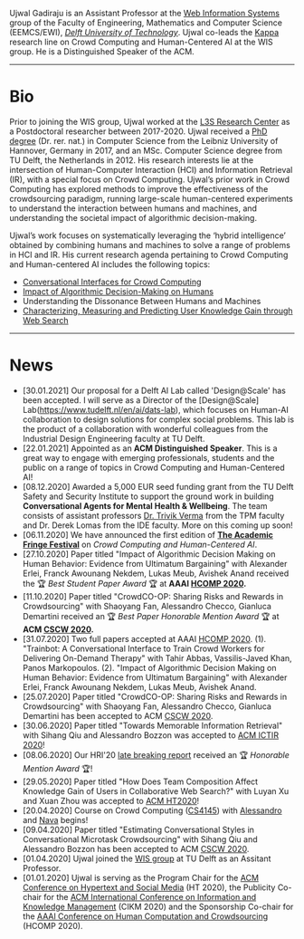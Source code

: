 Ujwal Gadiraju is an Assistant Professor at the [Web Information Systems](http://wis.ewi.tudelft.nl/) group of the Faculty of Engineering, Mathematics and Computer Science (EEMCS/EWI), [*Delft University of Technology*](https://www.tudelft.nl/en/). Ujwal co-leads the <a href="kappa">Kappa</a> research line on Crowd Computing and Human-Centered AI at the WIS group. He is a Distinguished Speaker of the ACM.

----

# Bio

Prior to joining the WIS group, Ujwal worked at the [L3S Research Center](https://www.l3s.de/en) as a Postdoctoral researcher between 2017-2020. Ujwal received a [PhD degree](http://www.l3s.de/en/node/1537) (Dr. rer. nat.) in Computer Science from the Leibniz University of Hannover, Germany in 2017, and an MSc. Computer Science degree from TU Delft, the Netherlands in 2012. His research interests lie at the intersection of Human-Computer Interaction (HCI) and Information Retrieval (IR), with a special focus on Crowd Computing. Ujwal’s prior work in Crowd Computing has explored methods to improve the effectiveness of the crowdsourcing paradigm, running large-scale human-centered experiments to understand the interaction between humans and machines, and understanding the societal impact of algorithmic decision-making.

Ujwal’s work focuses on systematically leveraging the ‘hybrid intelligence’ obtained by combining humans and machines to solve a range of problems in HCI and IR. His current research agenda pertaining to Crowd Computing and Human-centered AI includes the following topics:

 - <a href="conversational_interfaces">Conversational Interfaces for Crowd Computing</a>
 - <a href="adms">Impact of Algorithmic Decision-Making on Humans</a>
 - Understanding the Dissonance Between Humans and Machines
 - <a href="kg">Characterizing, Measuring and Predicting User Knowledge Gain through Web Search</a>
 
 
---

# News
 - \[30.01.2021\] Our proposal for a Delft AI Lab called 'Design@Scale' has been accepted. I will serve as a Director of the [Design@Scale] Lab(https://www.tudelft.nl/en/ai/dats-lab), which focuses on Human-AI collaboration to design solutions for complex social problems. This lab is the product of a collaboration with wonderful colleagues from the Industrial Design Engineering faculty at TU Delft.
 - \[22.01.2021\] Appointed as an **ACM Distinguished Speaker**. This is a great way to engage with emerging professionals, students and the public on a range of topics in Crowd Computing and Human-Centered AI! 
 - \[08.12.2020\] Awarded a 5,000 EUR seed funding grant from the TU Delft Safety and Security Institute to support the ground work in building **Conversational Agents for Mental Health & Wellbeing**. The team consists of assistant professors [Dr. Trivik Verma](https://research.trivikverma.com/) from the TPM faculty and Dr. Derek Lomas from the IDE faculty. More on this coming up soon!
 - \[06.11.2020\] We have announced the first edition of **[The Academic Fringe Festival](https://www.academicfringe.org)** on *Crowd Computing and Human-Centered AI*.
 - \[27.10.2020\] Paper titled "Impact of Algorithmic Decision Making on Human Behavior: Evidence from Ultimatum Bargaining" with Alexander Erlei, Franck Awounang Nekdem, Lukas Meub, Avishek Anand received the &#127942; *Best Student Paper Award* &#127942; at <b> AAAI [HCOMP 2020](https://www.humancomputation.com/). </b> 
 - \[11.10.2020\] Paper titled "CrowdCO-OP: Sharing Risks and Rewards in Crowdsourcing" with Shaoyang Fan, Alessandro Checco, Gianluca Demartini received an &#127942; *Best Paper Honorable Mention Award* &#127942; at <b> ACM [CSCW 2020](https://cscw.acm.org/2020/). </b> 
 - \[31.07.2020\] Two full papers accepted at AAAI [HCOMP 2020](https://www.humancomputation.com/). 
 (1). "Trainbot: A Conversational Interface to Train Crowd Workers for Delivering On-Demand Therapy" with Tahir Abbas, Vassilis-Javed Khan, Panos Markopoulos. 
 (2). "Impact of Algorithmic Decision Making on Human Behavior: Evidence from Ultimatum Bargaining" with Alexander Erlei, Franck Awounang Nekdem, Lukas Meub, Avishek Anand.
 - \[25.07.2020\] Paper titled "CrowdCO-OP: Sharing Risks and Rewards in Crowdsourcing" with Shaoyang Fan, Alessandro Checco, Gianluca Demartini has been accepted to ACM [CSCW 2020](https://cscw.acm.org/2020/).
 - \[30.06.2020\] Paper titled "Towards Memorable Information Retrieval" with Sihang Qiu and Alessandro Bozzon was accepted to [ACM ICTIR 2020](https://ictir2020.org)!
 - \[08.06.2020\] Our HRI'20 [late breaking report](https://dl.acm.org/doi/abs/10.1145/3371382.3378332) received an &#127942; *Honorable Mention Award* &#127942;!
 - \[29.05.2020\] Paper titled "How Does Team Composition Affect Knowledge Gain of Users in Collaborative Web Search?" with Luyan Xu and Xuan Zhou was accepted to [ACM HT2020](https://ht.acm.org/ht2020/)!
 - \[20.04.2020\] Course on Crowd Computing ([CS4145](https://studiegids.tudelft.nl/a101_displayCourse.do?course_id=51132)) with [Alessandro](https://www.alessandrobozzon.com) and [Nava](http://www.navatintarev.com) begins!
 - \[09.04.2020\] Paper titled "Estimating Conversational Styles in Conversational Microtask Crowdsourcing" with Sihang Qiu and Alessandro Bozzon has been accepted to ACM [CSCW 2020](https://cscw.acm.org/2020/).
 - \[01.04.2020\] Ujwal joined the [WIS group](http://wis.ewi.tudelft.nl/) at TU Delft as an Assitant Professor.
 - \[01.01.2020\] Ujwal is serving as the Program Chair for the [ACM Conference on Hypertext and Social Media](https://ht.acm.org/ht2020/) (HT 2020), the Publicity Co-chair for the [ACM International Conference on Information and Knowledge Management](https://cikm2020.org) (CIKM 2020) and the Sponsorship Co-chair for the [AAAI Conference on Human Computation and Crowdsourcing](https://www.humancomputation.com) (HCOMP 2020).

 
